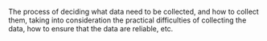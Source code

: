 The process of deciding what data need to be collected, and how to
collect them, taking into consideration the practical difficulties of
collecting the data, how to ensure that the data are reliable, etc.
